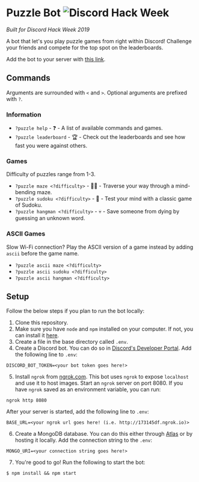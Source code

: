 # Puzzle Bot ![Discord Hack Week](https://img.shields.io/badge/Discord%20Hack%20Week-2019-%23000000.svg)

_Built for Discord Hack Week 2019_

A bot that let's you play puzzle games from right within Discord! Challenge your friends and compete for the top spot on the leaderboards.

Add the bot to your server with [this link](https://discordapp.com/api/oauth2/authorize?client_id=592782977327562987&permissions=11328&scope=bot).

## Commands

Arguments are surrounded with `<` and `>`. Optional arguments are prefixed with `?`.

### Information

* `?puzzle help` - ❓ - A list of available commands and games.
* `?puzzle leaderboard` - 🏆 - Check out the leaderboards and see how fast you were against others.

### Games

Difficulty of puzzles range from 1-3.

* `?puzzle maze <?difficulty>` - 🚶‍♂️ - Traverse your way through a mind-bending maze.
* `?puzzle sudoku <?difficulty>` - 🔢 - Test your mind with a classic game of Sudoku.
* `?puzzle hangman <?difficulty>` - 💀 - Save someone from dying by guessing an unknown word.

### ASCII Games

Slow Wi-Fi connection? Play the ASCII version of a game instead by adding `ascii` before the game name.

* `?puzzle ascii maze <?difficulty>`
* `?puzzle ascii sudoku <?difficulty>`
* `?puzzle ascii hangman <?difficulty>`

## Setup

Follow the below steps if you plan to run the bot locally:

1. Clone this repository.
2. Make sure you have `node` and `npm` installed on your computer. If not, you can install it [here](https://nodejs.org/en/).
3. Create a file in the base directory called `.env`.
4. Create a Discord bot. You can do so in [Discord's Developer Portal](https://discordapp.com/developers/applications). Add the following line to `.env`:
```
DISCORD_BOT_TOKEN=<your bot token goes here!>
```
5. Install `ngrok` from [ngrok.com](https://ngrok.com/). This bot uses `ngrok` to expose `localhost` and use it to host images. Start an `ngrok` server on port 8080. If you have `ngrok` saved as an environment variable, you can run:
```
ngrok http 8080
```
After your server is started, add the following line to `.env`:
```
BASE_URL=<your ngrok url goes here! (i.e. http://173145df.ngrok.io)>
```
6. Create a MongoDB database. You can do this either through [Atlas](https://www.mongodb.com/cloud/atlas) or by hosting it locally. Add the connection string to the `.env`:
```
MONGO_URI=<your connection string goes here!>
```
7. You're good to go! Run the following to start the bot:
```
$ npm install && npm start
```
